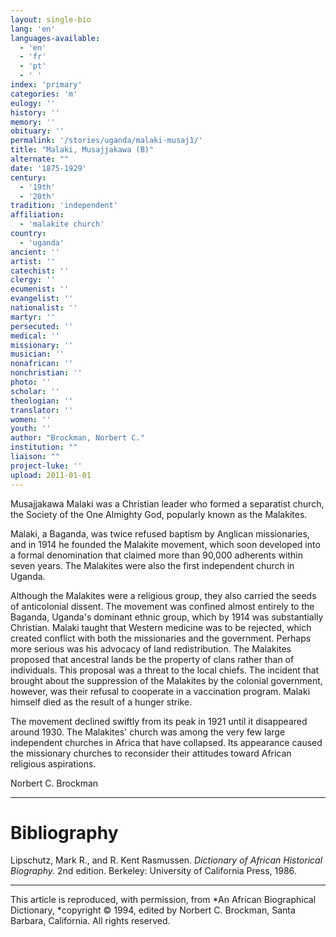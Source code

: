 ```yaml
---
layout: single-bio
lang: 'en'
languages-available:
  - 'en'
  - 'fr'
  - 'pt'
  - ' '
index: 'primary'
categories: 'm'
eulogy: ''
history: ''
memory: ''
obituary: ''
permalink: '/stories/uganda/malaki-musaj1/'
title: "Malaki, Musajjakawa (B)"
alternate: ""
date: '1875-1929'
century:
  - '19th'
  - '20th'
tradition: 'independent'
affiliation:
  - 'malakite church'
country:
  - 'uganda'
ancient: ''
artist: ''
catechist: ''
clergy: ''
ecumenist: ''
evangelist: ''
nationalist: ''
martyr: ''
persecuted: ''
medical: ''
missionary: ''
musician: ''
nonafrican: ''
nonchristian: ''
photo: ''
scholar: ''
theologian: ''
translator: ''
women: ''
youth: ''
author: "Brockman, Norbert C."
institution: ""
liaison: ""
project-luke: ''
upload: 2011-01-01
---
```




Musajjakawa Malaki was a Christian leader who formed a separatist church, the Society of the One Almighty God, popularly known as the Malakites.

Malaki, a Baganda, was twice refused baptism by Anglican missionaries, and in 1914 he founded the Malakite movement, which soon developed into a formal denomination that claimed more than 90,000 adherents within seven years. The Malakites were also the first independent church in Uganda.

Although the Malakites were a religious group, they also carried the seeds of anticolonial dissent. The movement was confined almost entirely to the Baganda, Uganda's dominant ethnic group, which by 1914 was substantially Christian. Malaki taught that Western medicine was to be rejected, which created conflict with both the missionaries and the government. Perhaps more serious was his advocacy of land redistribution. The Malakites proposed that ancestral lands be the property of clans rather than of individuals. This proposal was a threat to the local chiefs. The incident that brought about the suppression of the Malakites by the colonial government, however, was their refusal to cooperate in a vaccination program. Malaki himself died as the result of a hunger strike.

The movement declined swiftly from its peak in 1921 until it disappeared around 1930. The Malakites' church was among the very few large independent churches in Africa that have collapsed. Its appearance caused the missionary churches to reconsider their attitudes toward African religious aspirations.

Norbert C. Brockman

---

# Bibliography

Lipschutz, Mark R., and R. Kent Rasmussen.  *Dictionary of African Historical Biography.*  2nd edition.  Berkeley: University of California Press, 1986.

---

This article is reproduced, with permission, from *An African Biographical Dictionary, *copyright &copy; 1994, edited by Norbert C. Brockman, Santa Barbara, California. All rights reserved.